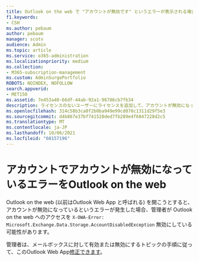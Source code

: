 ```yaml
---
title: Outlook on the web で "アカウントが無効です" というエラーが表示される場合
f1.keywords:
- CSH
ms.author: pebaum
author: pebaum
manager: scotv
audience: Admin
ms.topic: article
ms.service: o365-administration
ms.localizationpriority: medium
ms.collection:
- M365-subscription-management
ms.custom: AdminSurgePortfolio
ROBOTS: NOINDEX, NOFOLLOW
search.appverid:
- MET150
ms.assetid: 7e453a40-66df-44ab-92a1-96786cb7fb34
description: ライセンスのないユーザーにライセンスを追加して、アカウントが無効になっているエラーを修正する方法について説明します。
ms.openlocfilehash: 314c58b3ca0f2b0ba949e99cd078c1311d29f5e3
ms.sourcegitcommit: d4b867e37bf741528ded7fb289e4f6847228d2c5
ms.translationtype: MT
ms.contentlocale: ja-JP
ms.lasthandoff: 10/06/2021
ms.locfileid: "60157196"
---
```

# <a name="getting-an-account-disabled-error-in-outlook-on-the-web"></a>アカウントでアカウントが無効になっているエラーをOutlook on the web

Outlook on the web (以前はOutlook Web App と呼ばれる) を開こうとすると、アカウントが無効になっているというエラーが発生した場合、管理者が Outlook on the web へのアクセスを `X-OWA-Error: Microsoft.Exchange.Data.Storage.AccountDisabledException` 無効にしている可能性があります。

管理者は、メールボックスに対して有効または無効にするトピックの手順に従って、このOutlook Web App[修正できます](/exchange/recipients-in-exchange-online/manage-user-mailboxes/enable-or-disable-outlook-web-app)。